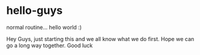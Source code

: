 # hello-guys
normal routine... hello world :)

Hey Guys,  just starting this and we all know what we do first.  Hope we can go a long way together. Good luck
